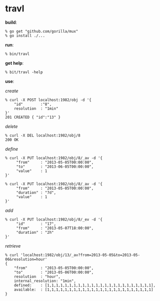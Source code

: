 travl
=====

**build**:

	% go get "github.com/gorilla/mux"
	% go install ./...
	

**run**:

	% bin/travl
	
**get help**:

	% bit/travl -help
	

**use**:

*create*

	% curl -X POST localhost:1982/obj -d '{
		"id"		:"8",
		resolution 	: "1min"
	}'
	201 CREATED { "id":"13" }

*delete*

	% curl -X DEL localhost:1982/obj/8
	200 OK
		
*define*

	% curl -X PUT localhost:1982/obj/8/_av -d '{
		 "from" 	: "2013-05-05T00:00:00",
		 "to" 		: "2013-06-05T00:00:00",
		 "value"	: 1
	}'
	
	% curl -X PUT localhost:1982/obj/8/_av -d '{
		 "from" 	: "2013-05-05T00:00:00",
		 "duration" : "7d",
		 "value"	: 1
	}'
	
*add*

	% curl -X PUT localhost:1982/obj/8/_ev -d '{
		 "id" 		: "17",
		 "from" 	: "2013-05-07T18:00:00",
		 "duration" : "2h"
	}'
	
*retrieve*

	% curl 'localhost:1982/obj/13/_av?from=2013-05-05&to=2013-05-06&resolution=hour'
	{
		"from" 		: "2013-05-05T00:00:00",
		"to" 		: "2013-05-06T00:00:00",
		resolution	: "hour",
		internal_resolution: "1min",
		defined:	: [1,1,1,1,1,1,1,1,1,1,1,1,1,1,1,1,1,1,1,1,1,1,1,1],
		available:	: [1,1,1,1,1,1,1,1,1,1,1,1,1,1,1,1,1,1,1,1,1,1,1,1]
	}